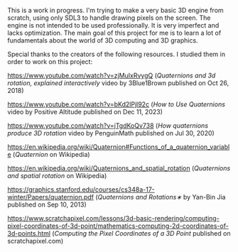 This is a work in progress. I'm trying to make a very basic 3D engine from scratch, using only SDL3 to handle drawing pixels on the screen. The engine is not intended to be used professionally. It is very imperfect and lacks optimization. The main goal of this project for me is to learn a lot of fundamentals about the world of 3D computing and 3D graphics.

Special thanks to the creators of the following resources. I studied them in order to work on this project:

https://www.youtube.com/watch?v=zjMuIxRvygQ (_Quaternions and 3d rotation, explained interactively_ video by 3Blue1Brown published on Oct 26, 2018)

https://www.youtube.com/watch?v=bKd2lPjl92c (_How to Use Quaternions_ video by Positive Altitude published on Dec 11, 2023)

https://www.youtube.com/watch?v=jTgdKoQv738 (_How quaternions produce 3D rotation_ video by PenguinMath published on Jul 30, 2020)

https://en.wikipedia.org/wiki/Quaternion#Functions_of_a_quaternion_variable (_Quaternion_ on Wikipedia)

https://en.wikipedia.org/wiki/Quaternions_and_spatial_rotation (_Quaternions and spatial rotation_ on Wikipedia)

https://graphics.stanford.edu/courses/cs348a-17-winter/Papers/quaternion.pdf (_Quaternions and Rotations∗_ by Yan-Bin Jia published on Sep 10, 2013)

https://www.scratchapixel.com/lessons/3d-basic-rendering/computing-pixel-coordinates-of-3d-point/mathematics-computing-2d-coordinates-of-3d-points.html (_Computing the Pixel Coordinates of a 3D Point_ published on scratchapixel.com)
